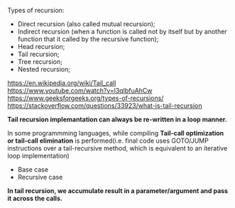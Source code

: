Types of recursion:

- Direct recursion (also called mutual recursion);
- Indirect recursion (when a function is called not by itself but by another function that it called by the recursive function);
- Head recursion;
- Tail recursion;
- Tree recursion;
- Nested recursion;

https://en.wikipedia.org/wiki/Tail_call \
https://www.youtube.com/watch?v=l3qIbfuAhCw \
https://www.geeksforgeeks.org/types-of-recursions/ \
https://stackoverflow.com/questions/33923/what-is-tail-recursion

__Tail recursion implemantation can always be re-written in a loop manner.__

In some programmming languages, while compiling __Tail-call optimization or tail-call elimination__ is performed(i.e. final code uses GOTO/JUMP instructions over a tail-recursive method, which is equivalent to an iterative loop implementation)

- Base case
- Recursive case
  
__In tail recursion, we accumulate result in a parameter/argument and pass it across the calls.__
